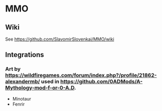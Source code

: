 # MMO
## Wiki
See https://github.com/SlavomirSlovenkai/MMO/wiki

## Integrations
### Art by https://wildfiregames.com/forum/index.php?/profile/21862-alexandermb/ used in https://github.com/0ADMods/A-Mythology-mod-f-or-0-A.D.
* Minotaur
* Fenrir
  
